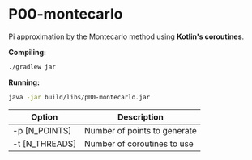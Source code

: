 # P00-montecarlo
Pi approximation by the Montecarlo method using **Kotlin's coroutines**.

**Compiling:**
```bash
./gradlew jar
```

**Running:**
```bash
java -jar build/libs/p00-montecarlo.jar 
```

| Option         | Description                  |
| -------------- | ---------------------------- |
| -p [N_POINTS]  | Number of points to generate |
| -t [N_THREADS] | Number of coroutines to use  |
